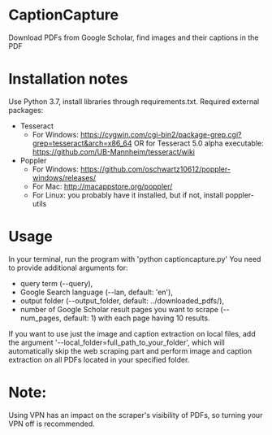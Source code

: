 # CaptionCapture
 Download PDFs from Google Scholar, find images and their captions in the PDF

# Installation notes
 Use Python 3.7, install libraries through requirements.txt.
 Required external packages:
  - Tesseract 
    - For Windows: https://cygwin.com/cgi-bin2/package-grep.cgi?grep=tesseract&arch=x86_64 OR for Tesseract 5.0 alpha executable: https://github.com/UB-Mannheim/tesseract/wiki
  - Poppler
    - For Windows: https://github.com/oschwartz10612/poppler-windows/releases/
    - For Mac: http://macappstore.org/poppler/
    - For Linux: you probably have it installed, but if not, install poppler-utils
 
# Usage
 In your terminal, run the program with 'python captioncapture.py'
 You need to provide additional arguments for: 
  - query term (--query), 
  - Google Search language (--lan, default: 'en'), 
  - output folder (--output_folder, default: ../downloaded_pdfs/),
  - number of Google Scholar result pages you want to scrape (--num_pages, default: 1) with each page having 10 results.
   
 If you want to use just the image and caption extraction on local files, add the argument '--local_folder=full_path_to_your_folder', which will automatically skip the web 
 scraping part and perform image and caption extraction on all PDFs located in your specified folder.
  
# Note:
 Using VPN has an impact on the scraper's visibility of PDFs, so turning your VPN off is recommended. 
